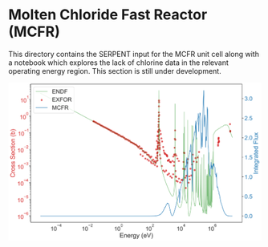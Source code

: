 # Molten Chloride Fast Reactor (MCFR)

This directory contains the SERPENT input for the MCFR unit cell along with a notebook which explores the lack of chlorine data in the relevant operating energy region. This section is still under development.

<img src="Figures/MCFR_EXFOR_Flux.png">